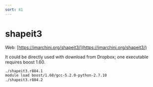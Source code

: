 ```yaml
---
sort: 41
---
```


# shapeit3

Web: [https://jmarchini.org/shapeit3/](https://jmarchini.org/shapeit3/)

It could be directly used with download from Dropbox; one executable requires boost 1.60.

```bash
./shapeit3.r884.1
module load boost/1.60/gcc-5.2.0-python-2.7.10
./shapeit3.r884.2
```
